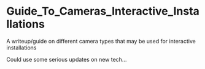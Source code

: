 # Guide_To_Cameras_Interactive_Installations
A writeup/guide on different camera types that may be used for interactive installations


Could use some serious updates on new tech...
